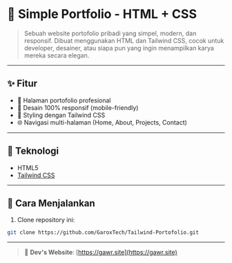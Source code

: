 # 🎨 Simple Portfolio - HTML + CSS
> Sebuah website portofolio pribadi yang simpel, modern, dan responsif. Dibuat menggunakan HTML dan Tailwind CSS, cocok untuk developer, desainer, atau siapa pun yang ingin menampilkan karya mereka secara elegan.

---

## ✨ Fitur

- 💼 Halaman portofolio profesional
- 📱 Desain 100% responsif (mobile-friendly)
- 🎨 Styling dengan Tailwind CSS
- 🌐 Navigasi multi-halaman (Home, About, Projects, Contact)

---

## 🧰 Teknologi

- HTML5
- [Tailwind CSS](https://tailwindcss.com/)

---
## 🚀 Cara Menjalankan

1. Clone repository ini:

```bash
git clone https://github.com/GaroxTech/Tailwind-Portofolio.git
```
---

> 🔗 **Dev's Website**: [https://gawr.site](https://gawr.site)
